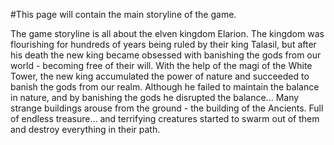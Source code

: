 #This page will contain the main storyline of the game.

The game storyline is all about the elven kingdom Elarion. The kingdom was flourishing for hundreds of years being ruled by their king Talasil, but after his death the new king became obsessed with banishing the gods from our world - becoming free of their will. With the help of the magi of the White Tower, the new king accumulated the power of nature and succeeded to banish the gods from our realm. Although he failed to maintain the balance in nature, and by banishing the gods he disrupted the balance... Many strange buildings arouse from the ground - the building of the Ancients. Full of endless treasure... and terrifying creatures started to swarm out of them and destroy everything in their path.